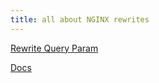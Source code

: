 ```yaml
---
title: all about NGINX rewrites
---
```


[Rewrite Query Param](https://ubiq.co/tech-blog/rewrite-url-parameters-nginx/)

[Docs](https://blog.nginx.org/blog/creating-nginx-rewrite-rules)
